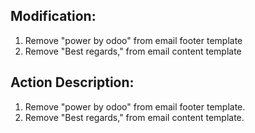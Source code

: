 ## Modification:
1. Remove "power by odoo" from email footer template
2. Remove "Best regards," from email content template

## Action Description:
1. Remove "power by odoo" from email footer template. 
2. Remove "Best regards," from email content template.

